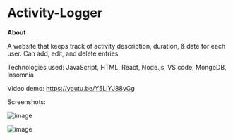 # Activity-Logger

**About**

A website that keeps track of activity description, duration, & date for each user. Can add, edit, and delete entries

Technologies used: JavaScript, HTML, React, Node.js, VS code, MongoDB, Insomnia

Video demo: https://youtu.be/Y5LlYJ88yGg

Screenshots:

![image](https://user-images.githubusercontent.com/44077833/139471840-aa2cab2e-cf20-4735-88d0-428ce73cac1b.png)

![image](https://user-images.githubusercontent.com/44077833/139471908-5d4f3194-f4ca-414c-ad28-c62de4553cf4.png)
